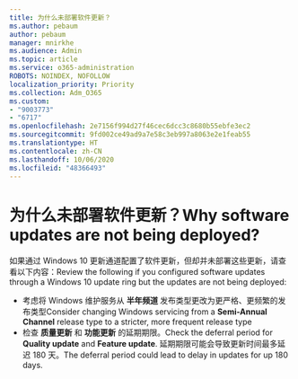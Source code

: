 ```yaml
---
title: 为什么未部署软件更新？
ms.author: pebaum
author: pebaum
manager: mnirkhe
ms.audience: Admin
ms.topic: article
ms.service: o365-administration
ROBOTS: NOINDEX, NOFOLLOW
localization_priority: Priority
ms.collection: Adm_O365
ms.custom:
- "9003773"
- "6717"
ms.openlocfilehash: 2e7156f994d27f46cec6dcc3c8680b55ebfe3ec2
ms.sourcegitcommit: 9fd002ce49ad9a7e58c3eb997a8063e2e1feab55
ms.translationtype: HT
ms.contentlocale: zh-CN
ms.lasthandoff: 10/06/2020
ms.locfileid: "48366493"
---
```

# <a name="why-software-updates-are-not-being-deployed"></a><span data-ttu-id="067bf-102">为什么未部署软件更新？</span><span class="sxs-lookup"><span data-stu-id="067bf-102">Why software updates are not being deployed?</span></span>

<span data-ttu-id="067bf-103">如果通过 Windows 10 更新通道配置了软件更新，但却并未部署这些更新，请查看以下内容：</span><span class="sxs-lookup"><span data-stu-id="067bf-103">Review the following if you configured software updates through a Windows 10 update ring but the updates are not being deployed:</span></span>  

- <span data-ttu-id="067bf-104">考虑将 Windows 维护服务从 **半年频道** 发布类型更改为更严格、更频繁的发布类型</span><span class="sxs-lookup"><span data-stu-id="067bf-104">Consider changing Windows servicing from a  **Semi-Annual Channel**  release type to a stricter, more frequent release type</span></span>  
- <span data-ttu-id="067bf-105">检查 **质量更新** 和 **功能更新** 的延期期限。</span><span class="sxs-lookup"><span data-stu-id="067bf-105">Check the deferral period for  **Quality update**  and  **Feature update**.</span></span> <span data-ttu-id="067bf-106">延期期限可能会导致更新时间最多延迟 180 天。</span><span class="sxs-lookup"><span data-stu-id="067bf-106">The deferral period could lead to delay in updates for up 180 days.</span></span>
